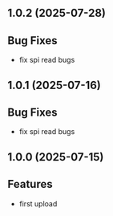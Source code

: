 ## 1.0.2 (2025-07-28)

## Bug Fixes

- fix spi read bugs

## 1.0.1 (2025-07-16)

## Bug Fixes

- fix spi read bugs

## 1.0.0 (2025-07-15)

## Features

- first upload